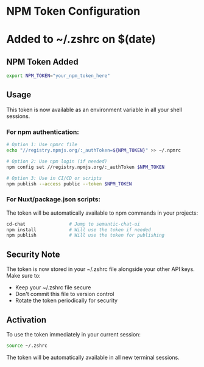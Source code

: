 # NPM Token Configuration
# Added to ~/.zshrc on $(date)

## NPM Token Added
```bash
export NPM_TOKEN="your_npm_token_here"
```

## Usage

This token is now available as an environment variable in all your shell sessions.

### For npm authentication:
```bash
# Option 1: Use npmrc file
echo "//registry.npmjs.org/:_authToken=${NPM_TOKEN}" >> ~/.npmrc

# Option 2: Use npm login (if needed)
npm config set //registry.npmjs.org/:_authToken $NPM_TOKEN

# Option 3: Use in CI/CD or scripts
npm publish --access public --token $NPM_TOKEN
```

### For Nuxt/package.json scripts:
The token will be automatically available to npm commands in your projects:
```bash
cd-chat                # Jump to semantic-chat-ui
npm install            # Will use the token if needed
npm publish            # Will use the token for publishing
```

## Security Note

The token is now stored in your ~/.zshrc file alongside your other API keys. Make sure to:
- Keep your ~/.zshrc file secure
- Don't commit this file to version control
- Rotate the token periodically for security

## Activation

To use the token immediately in your current session:
```bash
source ~/.zshrc
```

The token will be automatically available in all new terminal sessions.
